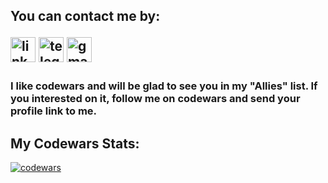 <h2>You can contact me by:

[<img src="https://img.shields.io/badge/LinkedIn-0077B5?style=for-the-badge&logo=linkedin&logoColor=white" alt='linkedin' height='40'>](https://www.linkedin.com/in/viktor-marmur-19901b221/)
[<img src="https://img.shields.io/badge/Telegram-2CA5E0?style=for-the-badge&logo=telegram&logoColor=white" alt='telegram' height='40'>](https://t.me/gossy4691)
[<img src="https://img.shields.io/badge/Gmail-D14836?style=for-the-badge&logo=gmail&logoColor=white" alt='gmail' height='40'>](mailto:vitea1994@gmail.com)

<h3> I like codewars and will be glad to see you in my "Allies" list. If you interested on it, <a link="https://www.codewars.com/users/GoSSy4691">follow me</a> on codewars and send your profile link to me.

## My Codewars Stats:

[![codewars](https://www.codewars.com/users/GoSSy4691/badges/large)](https://www.codewars.com/users/GoSSy4691)
